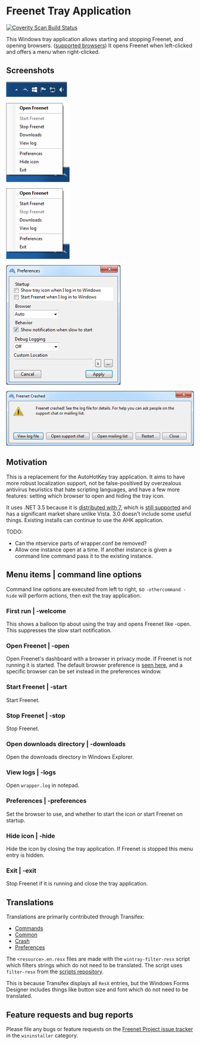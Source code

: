 ﻿# Freenet Tray Application

<a href="https://scan.coverity.com/projects/5458">
  <img alt="Coverity Scan Build Status"
       src="https://scan.coverity.com/projects/5458/badge.svg"/>
</a>

This Windows tray application allows starting and stopping Freenet, and opening browsers. ([supported browsers](Browsers/)) It opens Freenet when left-clicked and offers a menu when right-clicked.

## Screenshots

![Tray icon](Screenshots/icon.png)

![Running](Screenshots/running_menu.png)

![Stopped](Screenshots/stopped_menu.png)

![Preferences window](Screenshots/preferences.png)

![Crash dialog](Screenshots/crash.png)

## Motivation

This is a replacement for the AutoHotKey tray application. It aims to have more robust localization support, not be false-positived by overzealous antivirus heuristics that hate scripting languages, and have a few more features: setting which browser to open and hiding the tray icon.

It uses .NET 3.5 because it is [distributed with 7](http://msdn.microsoft.com/en-us/library/bb822049%28v=vs.110%29.aspx), which is [still supported](http://windows.microsoft.com/en-us/windows/lifecycle) and has a significant market share unlike Vista. 3.0 doesn't include some useful things. Existing installs can continue to use the AHK application.

TODO:

* Can the ntservice parts of wrapper.conf be removed?
* Allow one instance open at a time. If another instance is given a command line command pass it to the existing instance.

## Menu items | command line options

Command line options are executed from left to right, so `-othercommand -hide` will perform actions, then exit the tray application.

### First run | -welcome

This shows a balloon tip about using the tray and opens Freenet like -open. This suppresses the slow start notification.

### Open Freenet | -open

Open Freenet's dashboard with a browser in privacy mode. If Freenet is not running it is started. The default browser preference is [seen here](Browsers/BrowserUtil.cs#L31), and a specific browser can be set instead in the preferences window.

### Start Freenet | -start

Start Freenet.

### Stop Freenet | -stop

Stop Freenet.

### Open downloads directory | -downloads

Open the downloads directory in Windows Explorer.

### View logs | -logs

Open `wrapper.log` in notepad.

### Preferences | -preferences

Set the browser to use, and whether to start the icon or start Freenet on startup.

### Hide icon | -hide

Hide the icon by closing the tray application. If Freenet is stopped this menu entry is hidden.

### Exit | -exit

Stop Freenet if it is running and close the tray application.

## Translations

Translations are primarily contributed through Transifex:

* [Commands](https://www.transifex.com/projects/p/freenet/resource/windows-tray-commands/)
* [Common](https://www.transifex.com/projects/p/freenet/resource/windows-tray-common/)
* [Crash](https://www.transifex.com/projects/p/freenet/resource/windows-tray-crash/)
* [Preferences](https://www.transifex.com/projects/p/freenet/resource/windows-tray-preferences/)

The `<resource>.en.resx` files are made with the `wintray-filter-resx` script
which filters strings which do not need to be translated. The script uses
`filter-resx` from the [scripts repository](https://github.com/freenet/scripts/blob/master/filter-resx).

This is because Transifex displays all `ResX` entries, but the Windows Forms
Designer includes things like button size and font which do not need to be
translated.

## Feature requests and bug reports

Please file any bugs or feature requests on the
[Freenet Project issue tracker](https://bugs.freenetproject.org/bug_report_page.php)
in the `wininstaller` category.
